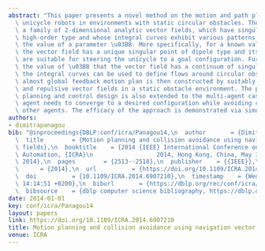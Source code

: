 ```yaml
---
abstract: "This paper presents a novel method on the motion and path planning for\
  \ unicycle robots in environments with static circular obstacles. The method employs\
  \ a family of 2-dimensional analytic vector fields, which have singular points of\
  \ high-order type and whose integral curves exhibit various patterns depending on\
  \ the value of a parameter \u03BB. More specifically, for a known value of \u03BB\
  \ the vector field has a unique singular point of dipole type and its integral curves\
  \ are suitable for steering the unicycle to a goal configuration. Furthermore, for\
  \ the value of \u03BB that the vector field has a continuum of singular points,\
  \ the integral curves can be used to define flows around circular obstacles. An\
  \ almost global feedback motion plan is then constructed by suitably blending attractive\
  \ and repulsive vector fields in a static obstacle environment. The proposed motion\
  \ planning and control design is also extended to the multi-agent case, where each\
  \ agent needs to converge to a desired configuration while avoiding collisions with\
  \ other agents. The efficacy of the approach is demonstrated via simulation results."
authors:
- dimitrapanagou
bib: "@inproceedings{DBLP:conf/icra/Panagou14,\n  author       = {Dimitra Panagou},\n\
  \  title        = {Motion planning and collision avoidance using navigation vector\
  \ fields},\n  booktitle    = {2014 {IEEE} International Conference on Robotics and\
  \ Automation, {ICRA}\n                  2014, Hong Kong, China, May 31 - June 7,\
  \ 2014},\n  pages        = {2513--2518},\n  publisher    = {{IEEE}},\n  year   \
  \      = {2014},\n  url          = {https://doi.org/10.1109/ICRA.2014.6907210},\n\
  \  doi          = {10.1109/ICRA.2014.6907210},\n  timestamp    = {Wed, 16 Oct 2019\
  \ 14:14:51 +0200},\n  biburl       = {https://dblp.org/rec/conf/icra/Panagou14.bib},\n\
  \  bibsource    = {dblp computer science bibliography, https://dblp.org}\n}"
date: 2014-01-01
key: conf/icra/Panagou14
layout: papers
link: https://doi.org/10.1109/ICRA.2014.6907210
title: Motion planning and collision avoidance using navigation vector fields.
venue: ICRA
---
```

